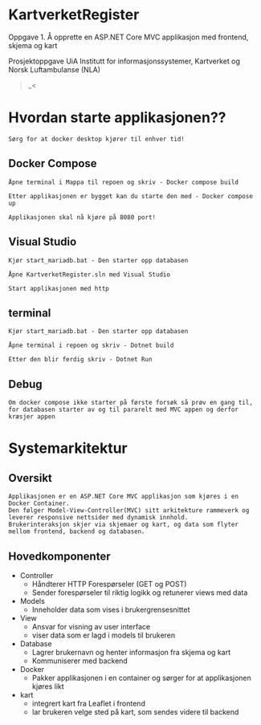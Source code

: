 # KartverketRegister

Oppgave 1. Å opprette en ASP.NET Core MVC applikasjon med frontend, skjema og kart


Prosjektoppgave UiA Institutt for informasjonssystemer, Kartverket og Norsk Luftambulanse (NLA)

>_<

# Hvordan starte applikasjonen??

	Sørg for at docker desktop kjører til enhver tid!

## Docker Compose

	Åpne terminal i Mappa til repoen og skriv - Docker compose build
	
	Etter applikasjonen er bygget kan du starte den med - Docker compose up
	
	Applikasjonen skal nå kjøre på 8080 port!

## Visual Studio

	Kjør start_mariadb.bat - Den starter opp databasen
	
	Åpne KartverketRegister.sln med Visual Studio
	
	Start applikasjonen med http
	
## terminal

	Kjør start_mariadb.bat - Den starter opp databasen

	Åpne terminal i repoen og skriv - Dotnet build
	
	Etter den blir ferdig skriv - Dotnet Run
	
## Debug

	Om docker compose ikke starter på første forsøk så prøv en gang til, for databasen starter av og til pararelt med MVC appen og derfor kræsjer appen
	

# Systemarkitektur

## Oversikt
	Applikasjonen er en ASP.NET Core MVC applikasjon som kjøres i en Docker Container. 
	Den følger Model-View-Controller(MVC) sitt arkitekture rammeverk og leverer responsive nettsider med dynamisk innhold.
	Brukerinteraksjon skjer via skjemaer og kart, og data som flyter mellom frontend, backend og databasen.
	
## Hovedkomponenter
- Controller
    - Håndterer HTTP Forespørseler (GET og POST)
    - Sender forespørseler til riktig logikk og retunerer views med data
- Models
    - Inneholder data som vises i brukergrensesnittet
- View
    - Ansvar for visning av user interface
    - viser data som er lagd i models til brukeren
- Database
    - Lagrer brukernavn og henter informasjon fra skjema og kart
    - Kommuniserer med backend
- Docker
    - Pakker applikasjonen i en container og sørger for at applikasjonen kjøres likt
- kart
    - integrert kart fra Leaflet i frontend
    - lar brukeren velge sted på kart, som sendes videre til backend


